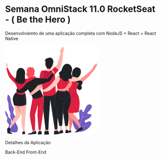 # Semana OmniStack 11.0 RocketSeat - ( Be the Hero )
Desenvolviemto de uma aplicação completa com NodeJS + React + React Native

<img src="https://github.com/claudneysessa/Semana-OmniStack-11-RocketSeat/blob/master/assets/images/heroes.png?raw=true" width="300" ></img>

Detalhes da Aplicação

Back-End
Front-End
